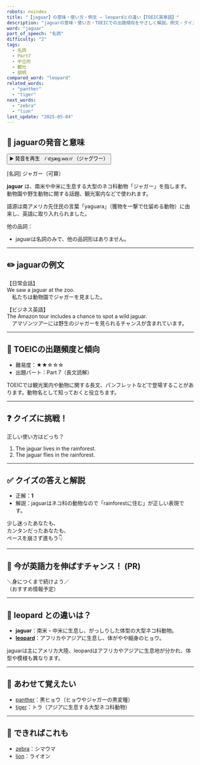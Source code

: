 ```yaml
---
robots: noindex
title: "【jaguar】の意味・使い方・例文 ― leopardとの違い【TOEIC英単語】"
description: "jaguarの意味・使い方・TOEICでの出題傾向をやさしく解説。例文・クイズ付きでleopardとの違いもわかりやすく学べます。"
word: "jaguar"
part_of_speech: "名詞"
difficulty: "2"
tags:
  - 名詞
  - Part7
  - 中立的
  - 観光
  - 説明
compared_word: "leopard"
related_words:
  - "panther"
  - "tiger"
next_words:
  - "zebra"
  - "lion"
last_update: "2025-05-04"
---
```


## 🔰 jaguarの発音と意味

<button class="play-audio" onclick="playTTS('jaguar')">
  <span class="play-audio-main">
    ▶️ 発音を再生　/ˈdʒæɡ.wɑːr/
  </span>
  <span class="play-audio-sub">
    （ジャグワー）
  </span>
</button>

[名詞] ジャガー（可算）

**jaguar** は、南米や中米に生息する大型のネコ科動物「ジャガー」を指します。  
動物園や野生動物に関する話題、観光案内などで使われます。

語源は南アメリカ先住民の言葉「yaguara」（獲物を一撃で仕留める動物）に由来し、英語に取り入れられました。

他の品詞：  
- jaguarは名詞のみで、他の品詞形はありません。

---

## ✏️ jaguarの例文

【日常会話】  
We saw a jaguar at the zoo.  
　私たちは動物園でジャガーを見ました。

【ビジネス英語】  
The Amazon tour includes a chance to spot a wild jaguar.  
　アマゾンツアーには野生のジャガーを見られるチャンスが含まれています。

---

## 🎯 TOEICの出題頻度と傾向

- 難易度：★★☆☆☆
- 出題パート：Part 7（長文読解）

TOEICでは観光案内や動物に関する長文、パンフレットなどで登場することがあります。動物名として知っておくと役立ちます。

---

## ❓ クイズに挑戦！

正しい使い方はどっち？

1. The jaguar lives in the rainforest.  
2. The jaguar flies in the rainforest.

---

## ✅ クイズの答えと解説

- 正解：**1**
- 解説：jaguarはネコ科の動物なので「rainforestに住む」が正しい表現です。

少し迷ったあなたも、  
カンタンだったあなたも、  
ペースを崩さず進もう👇️

---

## 🚀 今が英語力を伸ばすチャンス！ (PR)

<div class="info-center">
＼身につくまで続けよう／<br>  
（おすすめ情報予定）
</div>

---

## 🤔  leopard との違いは？

- **jaguar**：南米・中米に生息し、がっしりした体型の大型ネコ科動物。
- **[leopard](/word/leopard/)**：アフリカやアジアに生息し、体がやや細身のヒョウ。

jaguarは主にアメリカ大陸、leopardはアフリカやアジアに生息地が分かれ、体型や模様も異なります。

---

## 🧩 あわせて覚えたい

- [panther](/word/panther/)：黒ヒョウ（ヒョウやジャガーの黒変種）
- [tiger](/word/tiger/)：トラ（アジアに生息する大型ネコ科動物）

---

## 📖 できればこれも

- [zebra](/word/zebra/)：シマウマ
- [lion](/word/lion/)：ライオン

<!-- cvid: aid18_bid24 -->
